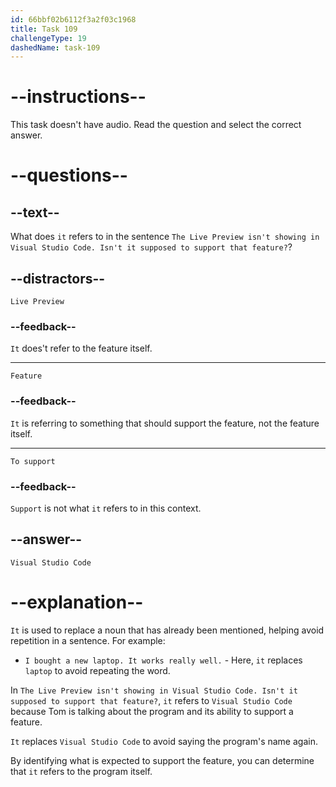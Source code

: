 ```yaml
---
id: 66bbf02b6112f3a2f03c1968
title: Task 109
challengeType: 19
dashedName: task-109
---
```


# --instructions--

This task doesn't have audio. Read the question and select the correct answer.

# --questions--

## --text--

What does `it` refers to in the sentence `The Live Preview isn't showing in Visual Studio Code. Isn't it supposed to support that feature?`?

## --distractors--

`Live Preview`

### --feedback--

`It` does't refer to the feature itself.

---

`Feature`

### --feedback--

`It` is referring to something that should support the feature, not the feature itself.

---

`To support`

### --feedback--

`Support` is not what `it` refers to in this context.

## --answer--

`Visual Studio Code`

# --explanation--

`It` is used to replace a noun that has already been mentioned, helping avoid repetition in a sentence. For example:

- `I bought a new laptop. It works really well.` - Here, `it` replaces `laptop` to avoid repeating the word.

In `The Live Preview isn't showing in Visual Studio Code. Isn't it supposed to support that feature?`, `it` refers to `Visual Studio Code` because Tom is talking about the program and its ability to support a feature. 

`It` replaces `Visual Studio Code` to avoid saying the program's name again. 

By identifying what is expected to support the feature, you can determine that `it` refers to the program itself.

